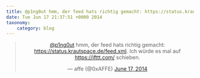 ```yaml
---
title: @p1ng0ut hmm, der feed hats richtig gemacht: https://status.krautspace.de/feed.xml. Ich würde es mal auf https://ifttt.com/ schieben.
date: Tue Jun 17 21:37:51 +0000 2014
taxonomy:
    category: blog
---
```

<blockquote class="twitter-tweet" align="center" width="350"><p lang="de" dir="ltr"><a href="https://twitter.com/p1ng0ut">@p1ng0ut</a> hmm, der feed hats richtig gemacht: <a href="https://status.krautspace.de/feed.xml">https://status.krautspace.de/feed.xml</a>. Ich würde es mal auf <a href="https://ifttt.com/">https://ifttt.com/</a> schieben.</p>&mdash; affe (@0xAFFE) <a href="https://twitter.com/0xAFFE/status/479015088947740674">June 17, 2014</a></blockquote>
